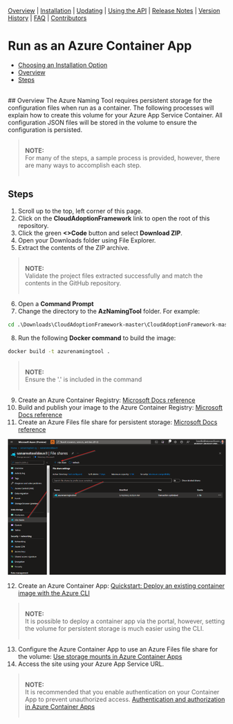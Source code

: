 [Overview](/README.md) | [Installation](/docs/INSTALLATION.md) | [Updating](/docs/UPDATING.md) | [Using the API](/docs/USINGTHEAPI.md) | [Release Notes](/RELEASENOTES.md) | [Version History](/docs/VERSIONHISTORY.md) | [FAQ](/docs/FAQ.md) | [Contributors](/docs/CONTRIBUTORS.md)

# Run as an Azure Container App

* [Choosing an Installation Option](/docs/INSTALLATION.md)
* [Overview]($overview)
* [Steps](#steps)
<br />
## Overview
The Azure Naming Tool requires persistent storage for the configuration files when run as a container. The following processes will explain how to create this volume for your Azure App Service Container. All configuration JSON files will be stored in the volume to ensure the configuration is persisted.

> <br />**NOTE:**<br />
> For many of the steps, a sample process is provided, however, there are many ways to accomplish each step.<br /><br />
## Steps
1. Scroll up to the top, left corner of this page.
2. Click on the **CloudAdoptionFramework** link to open the root of this repository.
3. Click the green **<>Code** button and select **Download ZIP**.
4. Open your Downloads folder using File Explorer.
5. Extract the contents of the ZIP archive.

> <br />**NOTE:**<br />
> Validate the project files extracted successfully and match the contents in the GitHub repository.<br /><br />

6. Open a **Command Prompt**
7. Change the directory to the **AzNamingTool** folder. For example:

```cmd
cd .\Downloads\CloudAdoptionFramework-master\CloudAdoptionFramework-master\ready\AzNamingTool
```

8. Run the following **Docker command** to build the image:

```cmd
docker build -t azurenamingtool .
```
  
> <br />**NOTE:**<br />
> Ensure the '.' is included in the command<br /><br />
  
9. Create an Azure Container Registry: [Microsoft Docs reference](https://docs.microsoft.com/azure/container-registry/container-registry-get-started-portal#:~:text=%20Quickstart%3A%20Create%20an%20Azure%20container%20registry%20using,must%20log%20in%20to%20the%20registry...%20More%20)
10. Build and publish your image to the Azure Container Registry: [Microsoft Docs reference](https://docs.microsoft.com/azure/container-registry/container-registry-get-started-docker-cli?tabs=azure-cli)
11. Create an Azure Files file share for persistent storage: [Microsoft Docs reference](https://docs.microsoft.com/azure/storage/files/storage-how-to-create-file-share?tabs=azure-portal)
  
  ![FileShare](/wwwroot/Screenshots/FileShare.png)

12. Create an Azure Container App: [Quickstart: Deploy an existing container image with the Azure CLI](https://docs.microsoft.com/azure/container-apps/get-started-existing-container-image?tabs=bash&pivots=container-apps-public-registry)

> <br />**NOTE:**<br />
> It is possible to deploy a container app via the portal, however, setting the volume for persistent storage is much easier using the CLI.<br /><br />
  
13. Configure the Azure Container App to use an Azure Files file share for the volume: [Use storage mounts in Azure Container Apps](https://docs.microsoft.com/azure/container-apps/storage-mounts?pivots=aca-cli#azure-files)
15. Access the site using your Azure App Service URL.

> <br />**NOTE:**<br />
> It is recommended that you enable authentication on your Container App to prevent unauthorized access. [Authentication and authorization in Azure Container Apps](https://docs.microsoft.com/azure/container-apps/authentication)<br /><br />
